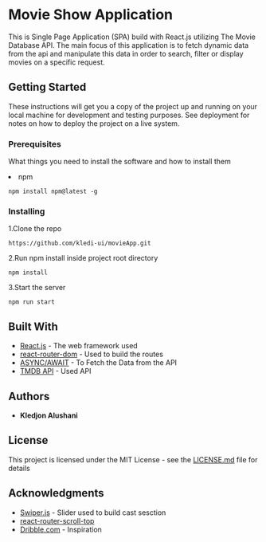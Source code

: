 # Movie Show Application

This is Single Page Application (SPA) build with React.js utilizing The Movie Database API. The main focus of this application is to fetch dynamic data from the api and manipulate this data in order to search, filter or display movies on a specific request.

## Getting Started

These instructions will get you a copy of the project up and running on your local machine for development and testing purposes. See deployment for notes on how to deploy the project on a live system.

### Prerequisites

What things you need to install the software and how to install them

<li>npm</li>

```
npm install npm@latest -g
```

### Installing

1.Clone the repo

```
https://github.com/kledi-ui/movieApp.git
```
2.Run npm install inside project root directory

```
npm install
```

3.Start the server

```
npm run start
```
## Built With

* [React.js](https://reactjs.org/) - The web framework used
* [react-router-dom](https://www.npmjs.com/package/react-router-dom) - Used to build the routes
* [ASYNC/AWAIT](https://javascript.info/async-await) - To Fetch the Data from the API
* [TMDB API](https://www.themoviedb.org/) - Used API

## Authors

* **Kledjon Alushani** 
## License

This project is licensed under the MIT License - see the [LICENSE.md](LICENSE.md) file for details

## Acknowledgments

* [Swiper.js](https://swiperjs.com/) - Slider used to build cast sesction
* [react-router-scroll-top](https://www.npmjs.com/package/react-router-scroll-top)
* [Dribble.com](https://dribbble.com/) - Inspiration

